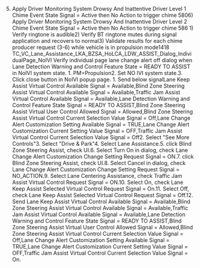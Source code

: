 5) Apply Driver Monitoring System Drowsy And Inattentive Driver Level 1 Chime Event State Signal = Active then No Action to trigger chime 5806) Apply Driver Monitoring System Drowsy And Inattentive Driver Level 2 Chime Event State Signal = Active then No Action to trigger chime 586 1) Verify ringtone is audible2) Verify BT ringtone mutes during signal application and recovers to normal3) Validate results for each chime producer request (3-6) while vehicle is in propulsion mode1418 TC_VC_Lane_Assistance_LKA_BZSA_HoLCA_LDW_ASSIST_Dialog_IndividualPage_NoIVI Verify individual page lane change alert off dialog when Lane Detection Warning and Control Feature State = READY TO ASSIST in NoIVI system state. 1. PM=Propulsion2. Set NO IVI system state.3. Click close button in NoIVI popup page. 1. Send below signalLane Keep Assist Virtual Control Available Signal = Available,Blind Zone Steering Assist Virtual Control Available Signal = Available,Traffic Jam Assist Virtual Control Available Signal = Available,Lane Detection Warning and Control Feature State Signal = READY TO ASSIST,Blind Zone Steering Assist Virtual User Control Allowed Signal = Allowed,Blind Zone Steering Assist Virtual Control Current Selection Value Signal = Off,Lane Change Alert Customization Setting Available Signal = TRUE,Lane Change Alert Customization Current Setting Value Signal = OFF,Traffic Jam Assist Virtual Control Current Selection Value Signal = Off2. Select "See More Controls"3. Select "Drive & Park"4. Select Lane Assistance.5. click Blind Zone Steering Assist, check UI.6. Select Turn On in dialog, check Lane Change Alert Customization Change Setting Request Signal = ON.7. click Blind Zone Steering Assist, check UI.8. Select Cancel in dialog, check Lane Change Alert Customization Change Setting Request Signal = NO_ACTION.9. Select Lane Centering Assistance, check Traffic Jam Assist Virtual Control Request Signal = ON.10. Select On, check Lane Keep Assist Selected Virtual Control Request Signal = On.11. Select Off, check Lane Keep Assist Selected Virtual Control Request Signal = Off.12. Send Lane Keep Assist Virtual Control Available Signal = Available,Blind Zone Steering Assist Virtual Control Available Signal = Available,Traffic Jam Assist Virtual Control Available Signal = Available,Lane Detection Warning and Control Feature State Signal = READY TO ASSIST,Blind Zone Steering Assist Virtual User Control Allowed Signal = Allowed,Blind Zone Steering Assist Virtual Control Current Selection Value Signal = Off,Lane Change Alert Customization Setting Available Signal = TRUE,Lane Change Alert Customization Current Setting Value Signal = OFF,Traffic Jam Assist Virtual Control Current Selection Value Signal = On.